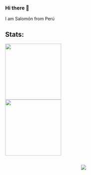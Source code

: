 ### Hi there 👋 

I am Salomón from Perú 

<h2>Stats:</h2>
<div class="container">
  <div>
    <img height="180em" src="https://github-readme-stats.vercel.app/api?username=schambig&show_icons=true&theme=tokyonig/ht"> 
  </div>
  
  <div>
    <img height="180em" src="https://github-readme-stats.vercel.app/api/top-langs/?username=schambig&layout=compact&theme=tokyonight">
  </div>
</div>

<h2></h2>
<div align="center">
<img src="https://gpvc.arturio.dev/schambig"> 
</div>

<!--

**schambig/schambig** is a ✨ _special_ ✨ repository because its `README.md` (this file) appears on your GitHub profile.

Here are some ideas to get you started:

- 🔭 I’m currently working on ...
- 🌱 I’m currently learning ...
- 👯 I’m looking to collaborate on ...
- 🤔 I’m looking for help with ...
- 💬 Ask me about ...
- 📫 How to reach me: ...
- 😄 Pronouns: ...
- ⚡ Fun fact: ...

-->

